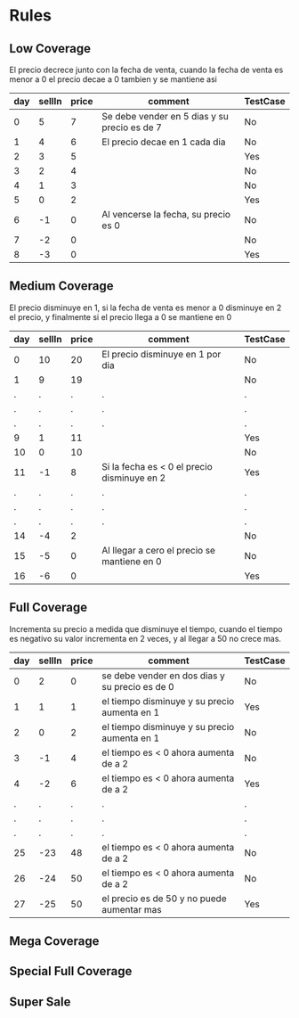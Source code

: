 # Rules

## Low Coverage

El precio decrece junto con la fecha de venta, cuando la fecha de venta es menor a 0 el precio decae a 0 tambien y se mantiene asi

| day | sellIn | price | comment                                      | TestCase |
| --- | ------ | ----- | -------------------------------------------- | -------- |
| 0   | 5      | 7     | Se debe vender en 5 dias y su precio es de 7 | No       |
| 1   | 4      | 6     | El precio decae en 1 cada dia                | No       |
| 2   | 3      | 5     |                                              | Yes      |
| 3   | 2      | 4     |                                              | No       |
| 4   | 1      | 3     |                                              | No       |
| 5   | 0      | 2     |                                              | Yes      |
| 6   | -1     | 0     | Al vencerse la fecha, su precio es 0         | No       |
| 7   | -2     | 0     |                                              | No       |
| 8   | -3     | 0     |                                              | Yes      |

## Medium Coverage

El precio disminuye en 1, si la fecha de venta es menor a 0 disminuye en 2 el precio, y finalmente si el precio llega a 0 se mantiene en 0

| day | sellIn | price | comment                                     | TestCase |
| --- | ------ | ----- | ------------------------------------------- | -------- |
| 0   | 10     | 20    | El precio disminuye en 1 por dia            | No       |
| 1   | 9      | 19    |                                             | No       |
| .   | .      | .     | .                                           | .        |
| .   | .      | .     | .                                           | .        |
| .   | .      | .     | .                                           | .        |
| 9   | 1      | 11    |                                             | Yes      |
| 10  | 0      | 10    |                                             | No       |
| 11  | -1     | 8     | Si la fecha es < 0 el precio disminuye en 2 | Yes      |
| .   | .      | .     | .                                           | .        |
| .   | .      | .     | .                                           | .        |
| .   | .      | .     | .                                           | .        |
| 14  | -4     | 2     |                                             | No       |
| 15  | -5     | 0     | Al llegar a cero el precio se mantiene en 0 | No       |
| 16  | -6     | 0     |                                             | Yes      |

## Full Coverage

Incrementa su precio a medida que disminuye el tiempo, cuando el tiempo es negativo su valor incrementa en 2 veces, y al llegar a 50 no crece mas.

| day | sellIn | price | comment                                        | TestCase |
| --- | ------ | ----- | ---------------------------------------------- | -------- |
| 0   | 2      | 0     | se debe vender en dos dias y su precio es de 0 | No       |
| 1   | 1      | 1     | el tiempo disminuye y su precio aumenta en 1   | Yes      |
| 2   | 0      | 2     | el tiempo disminuye y su precio aumenta en 1   | No       |
| 3   | -1     | 4     | el tiempo es < 0 ahora aumenta de a 2          | No       |
| 4   | -2     | 6     | el tiempo es < 0 ahora aumenta de a 2          | Yes      |
| .   | .      | .     | .                                              | .        |
| .   | .      | .     | .                                              | .        |
| .   | .      | .     | .                                              | .        |
| 25  | -23    | 48    | el tiempo es < 0 ahora aumenta de a 2          | No       |
| 26  | -24    | 50    | el tiempo es < 0 ahora aumenta de a 2          | No       |
| 27  | -25    | 50    | el precio es de 50 y no puede aumentar mas     | Yes      |

## Mega Coverage

## Special Full Coverage

## Super Sale
